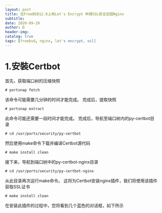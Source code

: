 ```yaml
--- 
layout: post
title: 在FreeBSD12.0上用Let's Encrypt 申請SSL安全加固Nginx 
subtitle:
date: 2020-09-20
author: D
header-img:
catalog: true
tags: [freebsd, nginx, let's encrypt, ssl]
---
```

# 1.安裝Certbot
首先，获取端口树的压缩快照
```
# portsnap fetch
```
该命令可能需要几分钟的时间才能完成。 完成后，提取快照
```
# portsnap extract
```
此命令可能还需要一段时间才能完成。 完成后，导航至端口树内的py-certbot目录
```
# cd /usr/ports/security/py-certbot
```
然后使用make命令下载并编译Certbot源代码
```
# make install clean
```
接下来，导航到端口树中的py-certbot-nginx目录
```
# cd /usr/ports/security/py-certbot-nginx
```
从此目录再次运行make命令。 这将为Certbot安装nginx插件，我们将使用该插件获取SSL证书
```
# make install clean
```
在安装此插件的过程中，您将看到几个蓝色的对话框，如下所示
![]()
